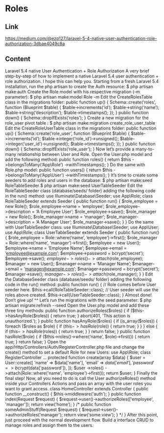 # Roles
## Link
https://medium.com/@ezp127/laravel-5-4-native-user-authentication-role-authorization-3dbae4049c8a

## Content
Laravel 5.4 native User Authentication + Role Authorization
A very brief step-by-step of how to implement a native Laravel 5.4 user authentication + role authorization. I hope this can help you.
Starting from a fresh Laravel 5.4 installation, run the php artisan to create the Auth resource:
$ php artisan make:auth
Create the Role model with his respective migration (-m parameter):
$ php artisan make:model Role -m
Edit the CreateRolesTable class in the migrations folder:
public function up()
{
  Schema::create(‘roles’, function (Blueprint $table) {
    $table->increments(‘id’);
    $table->string(‘name’);
    $table->string(‘description’);
    $table->timestamps();
  });
}
public function down()
{
  Schema::dropIfExists(‘roles’);
}
Create a new migration for the role_user pivot table :
$ php artisan make:migration create_role_user_table
Edit the CreateRoleUserTable class in the migrations folder:
public function up()
{
  Schema::create(‘role_user’, function (Blueprint $table) {
    $table->increments(‘id’);
    $table->integer(‘role_id’)->unsigned();
    $table->integer(‘user_id’)->unsigned();
    $table->timestamps();
  });
}
public function down()
{
  Schema::dropIfExists(‘role_user’);
}
Now let’s provide a many-to-many relationship between User and Role.
Open the User.php model and add the following method:
public function roles()
{
  return $this
    ->belongsToMany(‘App\Role’)
    ->withTimestamps();
}
Do the same with Role.php model:
public function users()
{
  return $this
    ->belongsToMany(‘App\User’)
    ->withTimestamps();
}
It’s time to create some seeders to add roles and users in the database:
$ php artisan make:seed RoleTableSeeder
$ php artisan make:seed UserTableSeeder
Edit the RoleTableSeeder class (database/seeds/ folder) adding the following code in the run() method:
use Illuminate\Database\Seeder;
use App\Role;
class RoleTableSeeder extends Seeder
{
  public function run()
  {
    $role_employee = new Role();
    $role_employee->name = ‘employee’;
    $role_employee->description = ‘A Employee User’;
    $role_employee->save();
    $role_manager = new Role();
    $role_manager->name = ‘manager’;
    $role_manager->description = ‘A Manager User’;
    $role_manager->save();
  }
}
Do the same with UserTableSeeder class:
use Illuminate\Database\Seeder;
use App\User;
use App\Role;
class UserTableSeeder extends Seeder
{
  public function run()
  {
    $role_employee = Role::where(‘name’, ‘employee’)->first();
    $role_manager  = Role::where(‘name’, ‘manager’)->first();
    $employee = new User();
    $employee->name = ‘Employee Name’;
    $employee->email = ‘employee@example.com’;
    $employee->password = bcrypt(‘secret’);
    $employee->save();
    $employee->roles()->attach($role_employee);
    $manager = new User();
    $manager->name = ‘Manager Name’;
    $manager->email = ‘manager@example.com’;
    $manager->password = bcrypt(‘secret’);
    $manager->save();
    $manager->roles()->attach($role_manager);
  }
}
Edit the DatabaseSeeder class (database/seeds/ folder) adding the following code in the run() method:
public function run()
{
  // Role comes before User seeder here.
  $this->call(RoleTableSeeder::class);
  // User seeder will use the roles above created.
  $this->call(UserTableSeeder::class);
}
Almost done! Don’t give up! ^^ Let’s run the migrations with the seed parameter:
$ php artisan migrate:refresh --seed
Open the User.php model and add these three tiny methods:
public function authorizeRoles($roles)
{
  if ($this->hasAnyRole($roles)) {
    return true;
  }
  abort(401, 'This action is unauthorized.');
}
public function hasAnyRole($roles)
{
  if (is_array($roles)) {
    foreach ($roles as $role) {
      if ($this->hasRole($role)) {
        return true;
      }
    }
  } else {
    if ($this->hasRole($roles)) {
      return true;
    }
  }
  return false;
}
public function hasRole($role)
{
  if ($this->roles()->where(‘name’, $role)->first()) {
    return true;
  }
  return false;
}
Open the app/Http/Controllers/Auth/RegisterController.php file and change the create() method to set a default Role for new Users:
use App\Role;
class RegisterController ...
protected function create(array $data)
  {
    $user = User::create([
      'name'     => $data['name'],
      'email'    => $data['email'],
      'password' => bcrypt($data['password']),
    ]);
    $user
       ->roles()
       ->attach(Role::where('name', 'employee')->first());
    return $user;
}
Finally the final step! Now, all you need to do is call the User authorizeRoles() method inside your Controllers Actions and pass an array with the user roles you want to grant access.
class HomeController extends Controller
{
  public function __construct()
  {
    $this->middleware('auth');
  }
  public function index(Request $request)
  {
    $request->user()->authorizeRoles(['employee', 'manager']);
    return view(‘home’);
  }
  /*
  public function someAdminStuff(Request $request)
  {
    $request->user()->authorizeRoles('manager');
    return view(‘some.view’);
  }
  */
}
After this point, just proceed with the normal development flow. Build a interface CRUD to manage roles and assign them to the users.